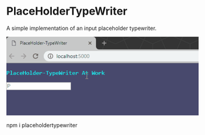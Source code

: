 # PlaceHolderTypeWriter

A simple implementation of an input placeholder typewriter. 

![](https://github.com/cguldogan/PlaceHolderTypeWriter/blob/master/assets/how-it-types.gif)

npm i placeholdertypewriter
